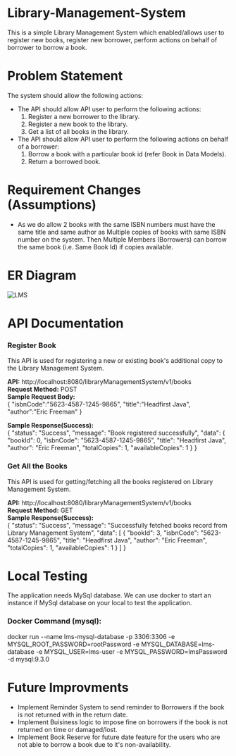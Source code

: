 # Library-Management-System
This is a simple Library Management System which enabled/allows user to register new books, register new borrower, perform actions on behalf of borrower to borrow a book.

# Problem Statement
The system should allow the following actions:
* The API should allow API user to perform the following actions:
  1. Register a new borrower to the library.
  2. Register a new book to the library.
  3. Get a list of all books in the library.
* The API should allow API user to perform the following actions on behalf of a borrower:
  1. Borrow a book with a particular book id (refer Book in Data Models).
  2. Return a borrowed book.

# Requirement Changes (Assumptions)
* As we do allow 2 books with the same ISBN numbers must have the same title and same author as Multiple copies of books with same ISBN number on the system. Then Multiple Members (Borrowers) can borrow the same book (i.e. Same Book Id) if copies available.

# ER Diagram

![LMS](https://github.com/user-attachments/assets/1831fd4c-1be3-43b0-bbb4-1ee5ca1784cc)

# API Documentation
### Register Book  
This API is used for registering a new or existing book's additional copy to the Library Management System.  

**API:** http://localhost:8080/libraryManagementSystem/v1/books  
**Request Method:** POST  
**Sample Request Body:**  
{
    "isbnCode":"5623-4587-1245-9865",
    "title":"Headfirst Java",
    "author":"Eric Freeman"
}

**Sample Response(Success):**   
{
    "status": "Success",
    "message": "Book registered successfully",
    "data": {
        "bookId": 0,
        "isbnCode": "5623-4587-1245-9865",
        "title": "Headfirst Java",
        "author": "Eric Freeman",
        "totalCopies": 1,
        "availableCopies": 1
    }
}

### Get All the Books  
This API is used for getting/fetching all the books registered on Library Management System.  

**API:** http://localhost:8080/libraryManagementSystem/v1/books  
**Request Method:** GET  
**Sample Response(Success):**   
{
    "status": "Success",
    "message": "Successfully fetched books record from Library Management System",
    "data": [
        {
            "bookId": 3,
            "isbnCode": "5623-4587-1245-9865",
            "title": "Headfirst Java",
            "author": "Eric Freeman",
            "totalCopies": 1,
            "availableCopies": 1
        }
    ]
}

# Local Testing
The application needs MySql database. We can use docker to start an instance if MySql database on your local to test the application.  
### Docker Command (mysql):  
docker run --name lms-mysql-database -p 3306:3306 -e MYSQL_ROOT_PASSWORD=rootPassword -e MYSQL_DATABASE=lms-database -e MYSQL_USER=lms-user -e MYSQL_PASSWORD=lmsPassword -d mysql:9.3.0

# Future Improvments
* Implement Reminder System to send reminder to Borrowers if the book is not returned with in the return date.
* Implement Buisiness logic to impose fine on borrowers if the book is not returned on time or damaged/lost.
* Implement Book Reserve for future date feature for the users who are not able to borrow a book due to it's non-availability.
